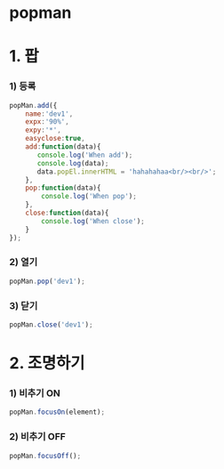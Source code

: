 # popman


# 1. 팝

### 1) 등록

```js
popMan.add({
    name:'dev1',
    expx:'90%',
    expy:'*',
    easyclose:true,
	add:function(data){
	   console.log('When add');
	   console.log(data);
	   data.popEl.innerHTML = 'hahahahaa<br/><br/>';
	},
    pop:function(data){
        console.log('When pop');
    },
    close:function(data){
        console.log('When close');
    }
});
```




### 2) 열기

```js
popMan.pop('dev1');
```



### 3) 닫기

```js
popMan.close('dev1');
```







# 2. 조명하기

### 1) 비추기 ON

```js
popMan.focusOn(element);
```

### 2) 비추기 OFF

```js
popMan.focusOff();
```




